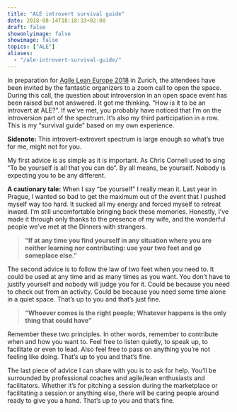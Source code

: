 ```yaml
---
title: "ALE introvert survival guide"
date: 2018-08-14T18:18:33+02:00
draft: false
showonlyimage: false
showimage: false
topics: ["ALE"]
aliases:
  - "/ale-introvert-survival-guide/"
---
```


In preparation for [Agile Lean Europe 2018](https://agilelean.eu) in Zurich, <!--more--> the attendees have been invited by the fantastic organizers to a zoom call to open the space. During this call, the question about introversion in an open space event has been raised but not answered. It got me thinking. “How is it to be an introvert at ALE?”. If we’ve met, you probably have noticed that I’m on the introversion part of the spectrum. It’s also my third participation in a row. This is my “survival guide” based on my own experience.



**Sidenote:** This introvert-extrovert spectrum is large enough so what’s true for me, might not for you.

My first advice is as simple as it is important. As Chris Cornell used to sing “To be yourself is all that you can do”. By all means, be yourself. Nobody is expecting you to be any different.

**A cautionary tale:** When I say “be yourself” I really mean it. Last year in Prague, I wanted so bad to get the maximum out of the event that I pushed myself way too hard. It sucked all my energy and forced myself to retreat inward. I’m still uncomfortable bringing back these memories. Honestly, I’ve made it through only thanks to the presence of my wife, and the wonderful people we’ve met at the Dinners with strangers.

>**“If at any time you find yourself in any situation where you are neither learning nor contributing: use your two feet and go someplace else.”**

The second advice is to follow the law of two feet when you need to. It could be used at any time and as many times as you want. You don’t have to justify yourself and nobody will judge you for it. Could be because you need to check out from an activity. Could be because you need some time alone in a quiet space. That’s up to you and that’s just fine.

>**“Whoever comes is the right people; Whatever happens is the only thing that could have”**

Remember these two principles. In other words, remember to contribute when and how you want to. Feel free to listen quietly, to speak up, to facilitate or even to lead. Also feel free to pass on anything you’re not feeling like doing. That’s up to you and that’s fine.

The last piece of advice I can share with you is to ask for help. You’ll be surrounded by professional coaches and agile/lean enthusiasts and facilitators. Whether it’s for pitching a session during the marketplace or facilitating a session or anything else, there will be caring people around ready to give you a hand. That’s up to you and that’s fine.
